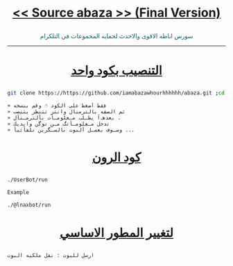 # <p align="center" style="color:#cb3349" > [<< Source abaza >> (Final Version)](https://telegram.me/jjxxh)

<p align="center" style="color: #14635c;" > سورس اباظة الاقوى والاحدث لحمايه المجموعات في التلكرام

***

# <p align="center" style="color: #14635c;" > [التنصيب بكود واحد](https://t.me/jjxxh)
```sh
git clone https://https://github.com/iamabazawhourhhhhhh/abaza.git ;cd MES;chmod +x ins;./ins
```
```
» فقط أضغط على الكود ☝️ وقم بنسخه
» ثم الصقه بالترمنال وانتر تتنظر يتنصب 
» بعدهہ‌‏آ يطـلب مـعلومـآت بآلترمـنآل .
» تدخل مـعلومـآتگ مـن توگن وايديك 
» وسـوف يعمـل آلبوت بالسـگرين تلقآئيآ ...
```
# <p align="center" style="color: #14635c;" > [كود الرون](https://t.me/jjxxh)
```sh
./UserBot/run

Example

./@lnaxbot/run
```
# <p align="center" style="color: #14635c;" >  [لتغيير المطور الاساسي ](https://t.me/xb_0b)
```sh
ارسل للبوت : نقل ملكيه البوت
```
